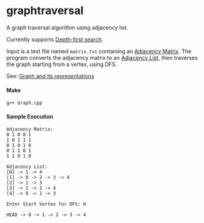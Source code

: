 # graphtraversal
A graph traversal algorithm using adjacency list.

Currently supports [Depth-first search](https://en.wikipedia.org/wiki/Depth-first_search).

Input is a text file named `matrix.txt` containing an [Adjacency Matrix](https://en.wikipedia.org/wiki/Adjacency_matrix).
The program converts the adjacency matrix to an [Adjacency List](https://en.wikipedia.org/wiki/Adjacency_list), then traverses the graph starting from a vertex, using DFS.

See: [Graph and its representations](http://www.geeksforgeeks.org/graph-and-its-representations/)

#### Make
`g++ Graph.cpp`

#### Sample Execution
```text
Adjacency Matrix:
0 1 0 0 1 
1 0 1 1 1 
0 1 0 1 0 
0 1 1 0 1 
1 1 0 1 0 
 
Adjacency List:
[0] -> 1 -> 4
[1] -> 0 -> 2 -> 3 -> 4
[2] -> 1 -> 3
[3] -> 1 -> 2 -> 4
[4] -> 0 -> 1 -> 3
 
Enter Start Vertex for DFS: 0
 
HEAD -> 0 -> 1 -> 2 -> 3 -> 4
```
